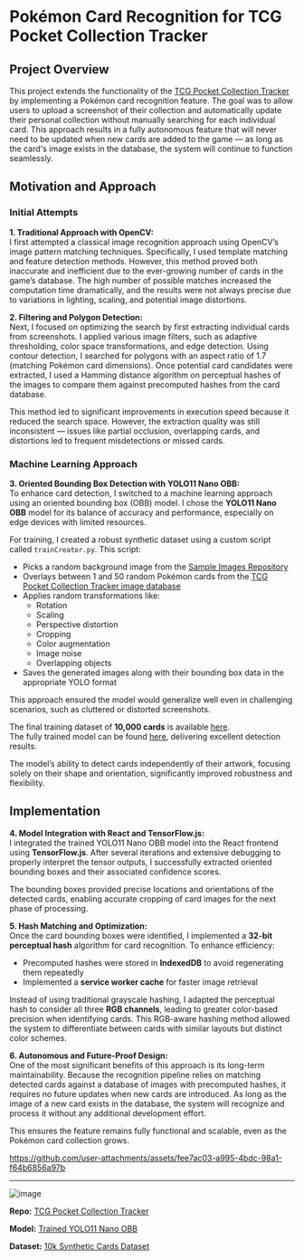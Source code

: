 # Pokémon Card Recognition for TCG Pocket Collection Tracker

## Project Overview
This project extends the functionality of the [TCG Pocket Collection Tracker](https://github.com/marcelpanse/tcg-pocket-collection-tracker) by implementing a Pokémon card recognition feature. The goal was to allow users to upload a screenshot of their collection and automatically update their personal collection without manually searching for each individual card. This approach results in a fully autonomous feature that will never need to be updated when new cards are added to the game — as long as the card's image exists in the database, the system will continue to function seamlessly.

## Motivation and Approach
### Initial Attempts
**1. Traditional Approach with OpenCV:**  
I first attempted a classical image recognition approach using OpenCV’s image pattern matching techniques. Specifically, I used template matching and feature detection methods. However, this method proved both inaccurate and inefficient due to the ever-growing number of cards in the game’s database. The high number of possible matches increased the computation time dramatically, and the results were not always precise due to variations in lighting, scaling, and potential image distortions.

**2. Filtering and Polygon Detection:**  
Next, I focused on optimizing the search by first extracting individual cards from screenshots. I applied various image filters, such as adaptive thresholding, color space transformations, and edge detection. Using contour detection, I searched for polygons with an aspect ratio of 1.7 (matching Pokémon card dimensions). Once potential card candidates were extracted, I used a Hamming distance algorithm on perceptual hashes of the images to compare them against precomputed hashes from the card database. 

This method led to significant improvements in execution speed because it reduced the search space. However, the extraction quality was still inconsistent — issues like partial occlusion, overlapping cards, and distortions led to frequent misdetections or missed cards.

### Machine Learning Approach
**3. Oriented Bounding Box Detection with YOLO11 Nano OBB:**  
To enhance card detection, I switched to a machine learning approach using an oriented bounding box (OBB) model. I chose the **YOLO11 Nano OBB** model for its balance of accuracy and performance, especially on edge devices with limited resources.

For training, I created a robust synthetic dataset using a custom script called `trainCreator.py`. This script:
- Picks a random background image from the [Sample Images Repository](https://github.com/yavuzceliker/sample-images)
- Overlays between 1 and 50 random Pokémon cards from the [TCG Pocket Collection Tracker image database](https://github.com/marcelpanse/tcg-pocket-collection-tracker/tree/main/frontend/public/images)
- Applies random transformations like:
  - Rotation
  - Scaling
  - Perspective distortion
  - Cropping
  - Color augmentation
  - Image noise
  - Overlapping objects
- Saves the generated images along with their bounding box data in the appropriate YOLO format

This approach ensured the model would generalize well even in challenging scenarios, such as cluttered or distorted screenshots. 

The final training dataset of **10,000 cards** is available [here](https://hub.ultralytics.com/datasets/8awcqoIQP0jIXIMDOCsC).  
The fully trained model can be found [here](https://hub.ultralytics.com/models/dQfecRsRsXbAKXOXHLHJ), delivering excellent detection results.

The model’s ability to detect cards independently of their artwork, focusing solely on their shape and orientation, significantly improved robustness and flexibility.

## Implementation
**4. Model Integration with React and TensorFlow.js:**  
I integrated the trained YOLO11 Nano OBB model into the React frontend using **TensorFlow.js**. After several iterations and extensive debugging to properly interpret the tensor outputs, I successfully extracted oriented bounding boxes and their associated confidence scores.

The bounding boxes provided precise locations and orientations of the detected cards, enabling accurate cropping of card images for the next phase of processing.

**5. Hash Matching and Optimization:**  
Once the card bounding boxes were identified, I implemented a **32-bit perceptual hash** algorithm for card recognition. To enhance efficiency:
- Precomputed hashes were stored in **IndexedDB** to avoid regenerating them repeatedly
- Implemented a **service worker cache** for faster image retrieval

Instead of using traditional grayscale hashing, I adapted the perceptual hash to consider all three **RGB channels**, leading to greater color-based precision when identifying cards. This RGB-aware hashing method allowed the system to differentiate between cards with similar layouts but distinct color schemes.

**6. Autonomous and Future-Proof Design:**  
One of the most significant benefits of this approach is its long-term maintainability. Because the recognition pipeline relies on matching detected cards against a database of images with precomputed hashes, it requires no future updates when new cards are introduced. As long as the image of a new card exists in the database, the system will recognize and process it without any additional development effort.

This ensures the feature remains fully functional and scalable, even as the Pokémon card collection grows.


https://github.com/user-attachments/assets/fee7ac03-a995-4bdc-98a1-f64b6856a97b




---
![image](https://github.com/user-attachments/assets/df22531f-a535-47e9-b20a-2e0aca44455c)

**Repo:** [TCG Pocket Collection Tracker](https://github.com/marcelpanse/tcg-pocket-collection-tracker)

**Model:** [Trained YOLO11 Nano OBB](https://hub.ultralytics.com/models/dQfecRsRsXbAKXOXHLHJ)

**Dataset:** [10k Synthetic Cards Dataset](https://hub.ultralytics.com/datasets/8awcqoIQP0jIXIMDOCsC)

